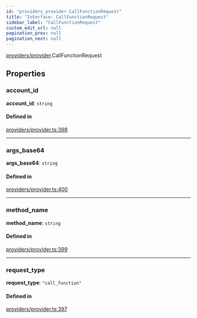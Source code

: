 ```yaml
---
id: "providers_provider.CallFunctionRequest"
title: "Interface: CallFunctionRequest"
sidebar_label: "CallFunctionRequest"
custom_edit_url: null
pagination_prev: null
pagination_next: null
---
```


[providers/provider](../modules/providers_provider.md).CallFunctionRequest

## Properties

### account\_id

 **account\_id**: `string`

#### Defined in

[providers/provider.ts:398](https://github.com/maxhr/near--near-api-js/blob/87bf3c7e/packages/near-api-js/src/providers/provider.ts#L398)

___

### args\_base64

 **args\_base64**: `string`

#### Defined in

[providers/provider.ts:400](https://github.com/maxhr/near--near-api-js/blob/87bf3c7e/packages/near-api-js/src/providers/provider.ts#L400)

___

### method\_name

 **method\_name**: `string`

#### Defined in

[providers/provider.ts:399](https://github.com/maxhr/near--near-api-js/blob/87bf3c7e/packages/near-api-js/src/providers/provider.ts#L399)

___

### request\_type

 **request\_type**: ``"call_function"``

#### Defined in

[providers/provider.ts:397](https://github.com/maxhr/near--near-api-js/blob/87bf3c7e/packages/near-api-js/src/providers/provider.ts#L397)

